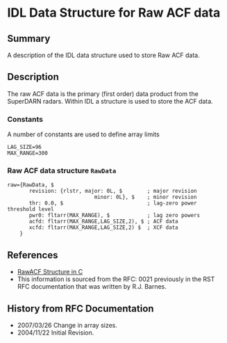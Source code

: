 <!--
(C) copyright 2020 VT SuperDARN, Virginia Polytechnic Institute & State University
author: Kevin Sterne
-->

# IDL Data Structure for Raw ACF data

## Summary

A description of the IDL data structure used to store Raw ACF data.

## Description

The raw ACF data is the primary (first order) data product from the SuperDARN radars. Within IDL a structure is used to store the ACF data.

### Constants

A number of constants are used to define array limits
```
LAG_SIZE=96
MAX_RANGE=300
```

### Raw ACF data structure `RawData`
```
raw={RawData, $
       revision: {rlstr, major: 0L, $        ; major revision 
                            minor: 0L}, $    ; minor revision
       thr: 0.0, $                           ; lag-zero power threshold level
       pwr0: fltarr(MAX_RANGE), $            ; lag zero powers
       acfd: fltarr(MAX_RANGE,LAG_SIZE,2), $ ; ACF data
       xcfd: fltarr(MAX_RANGE,LAG_SIZE,2) $  ; XCF data
    }
```

## References

- [RawACF Structure in C](rawacf_struct_c.md)
- This information is sourced from the RFC: 0021 previously in the RST RFC documentation that was written by R.J. Barnes.

## History from RFC Documentation

- 2007/03/26  Change in array sizes.
- 2004/11/22  Initial Revision.
